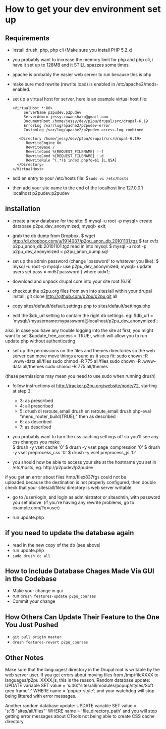 How to get your dev environment set up
======================================
Requirements
------------
* install drush, php, php cli (Make sure you install PHP 5.2.x)
* you probably want to increase the memory limit for php and php cli, i have it
  set up to 128MB and it STILL spazzes some times. 
* apache is probably the easier web server to run because this is php.
* make sure mod rewrite (rewrite.load) is enabled in /etc/apache2/mods-enabled.
* set up a virtual host for server. here is an example virtual host file:

      <VirtualHost *:80>
           ServerName p2pudev.p2pudev
           ServerAdmin jessy.cowansharp@gmail.com
           DocumentRoot /home/jessy/dev/p2pu/drupal/src/drupal-6.19
           ErrorLog /var/log/apache2/p2pudev-error
           CustomLog /var/log/apache2/p2pudev-access.log combined

         <Directory /home/jessy/dev/p2pu/drupal/src/drupal-6.19>
            RewriteEngine On
            RewriteBase /
            RewriteCond %{REQUEST_FILENAME} !-f
            RewriteCond %{REQUEST_FILENAME} !-d
            RewriteRule ^(.*)$ index.php?q=$1 [L,QSA]
        </Directory>
      </VirtualHost>

* add an entry to your /etc/hosts file:
  $`sudo vi /etc/hosts`

* then add your site name to the end of the localhost line
  127.0.0.1   localhost p2pudev.p2pudev 

installation
------------

* create a new database for the site: 
      $ mysql -u root -p 
      mysql> create database p2pu_dev_anonymized;
      mysql> exit;

* grab the db dump from Dropbox. 
      $ wget http://dl.dropbox.com/u/1914037/p2pu_anon_db.20101101.tgz
      $ tar xvfz p2pu_anon_db.20101101.tgz
      read in into mysql:
      $ mysql -u root -p p2pu_dev_anonymized < p2pu_anon_dump.sql

* set up the admin password (change 'password' to whatever you like):
      $ mysql -u root -p 
      mysql> use p2pu_dev_anonymized;
      mysql> update users set pass = md5('password') where uid=1;

* download and unpack drupal core into your site root (6.19)

* checkout the p2pu.org files from svn into sites/all within your drupal install:
      git clone http://github.com/p2pu/p2pu.git all

* copy sites/default/default.settings.php to sites/default/settings.php  
* edit the $db_url setting to contain the right db settings. eg:
      $db_url = 'mysql://myusername:mypassword@localhost/p2pu_dev_anonymized';

also, in case you have any trouble logging into the site at first, you might
want to set $update_free_access = TRUE;, which will allow you to run update.php
without authenticating

* set up the permissions on the files and themes directories so the web server can move move things around as it sees fit:
      sudo chown -R <username>.www-data all/files
      sudo chmod -R 775 all/files
      sudo chown -R <username>.www-data all/themes
      sudo chmod -R 775 all/themes

(these permissions may mean you need to use sudo when running drush)

* follow instructions at http://tracker.p2pu.org/website/node/72, starting at
  step 3:
  * 3: as prescribed
  * 4: all prescribed
  * 5:
         drush dl reroute_email
         drush en reroute_email
         drush php-eval "menu_router_build(TRUE);" 
         then as described
  * 6: as described
  * 7: as described

* you probably want to turn the css caching settings off so you'll see any css
  changes you make:  
      $ drush -y vset cache '0'
      $ drush -y vset page_compression '0'
      $ drush -y vset preprocess_css '0'
      $ drush -y vset preprocess_js '0'

* you should now be able to access your site at the hostname you set in
  /etc/hosts, eg. http://p2pudev/p2pudev

if you get an error about files /tmp/filex837fgs could not be uploaded,because
the destination is not properly configured, then double check that your
sites/all/files/ directory is web server writable

* go to /user/login, and login as administrator or siteadmin, with password you
  set above. (if you're having any rewrite problems, go to example.com/?q=user)

* run update.php


if you need to update the database again
----------------------------------------
* read in the new copy of the db (see above)
* run update.php
* `sudo drush cc all`


How to Include Database Chages Made Via GUI in the Codebase
-----------------------------------------------------------
* Make your change in gui
* run `drush features-update p2pu_courses`
* Commit your change


How Others Can Update Their Feature to the One You Just Pushed
--------------------------------------------------------------
* `git pull origin master`
* `drush features-revert p2pu_courses`


Other Notes
-----------

Make sure that the languages/ directory in the Drupal root is writable by the
web server user. If you get errors about moving files from /tmp/fileXXXX to
languages/p2pu_XXXX.js, this is the reason.  Random database update: UPDATE
variable SET value = 's:46:"sites/all/modules/popup/styles/Soft grey frame";'
WHERE name = 'popup-style'; and your watchdog will stop being littered with
error messages. 

Another random database update: UPDATE variable SET value =
's:15:"sites/all/files"' WHERE name = 'file_directory_path' and you will stop
getting error messages about CTools not being able to create CSS cache
directory.

